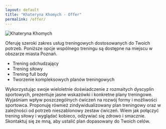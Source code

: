 ```yaml
---
layout: default
title: "Khateryna Khomych - Offer"
permalink: /offer/
---
```


<div id="offer" class="content">
      <div class="container mx-auto p-5 bg-gray-100">
        <div class="flex flex-col md:flex-row">
            <div class="md:flex-1 md:mr-8 rounded-lg overflow-hidden transition duration-300 hover:scale-105">
                <img src="{{ site.url }}{{ site.baseurl }}/assets/zawodyKijow2.jpg" alt="Khateryna Khomych" class="rounded max-w-xs md:max-w-sm lg:max-w-md mx-auto">
            </div>
            <div class="md:flex-1 md:ml-8 shadow-lg bg-white rounded-lg p-4 border-2 border-gray-800">
                <p class="mb-2 leading-loose">Oferuję szeroki zakres usług treningowych dostosowanych do Twoich potrzeb. Poniższe opcje wspólnego treningu są dostępne na miejscu w obszarze miasta Poznań.</p>
                <ul class="list-disc mb-2 pl-5 space-y-2">
                    <li class="underline">Trening odchudzający</li>
                    <li class="underline">Trening siłowy</li>
                    <li class="underline">Trening full body</li>
                    <li class="underline">Tworzenie kompleksowych planów treningowych</li> 
                </ul>
                <p class="mb-2 leading-loose"> Wykorzystując swoje wieloletnie doświadczenie z rozmaitych dyscyplin sportowych, prezentuje jasne wskazówki i konkretne plany treningowe. Wyjaśniam wpływ poszczególnych ćwiczeń na rozwój formy i możliwości sportowca. Proponuję również zindywidualizowany plan treningowy oraz w zależności od potrzeb nieszablonowy zestaw ćwiczeń. Wiem jak połączyć trening siłowy i wyglądać kobieco, odżywiać się zdrowo i smacznie.
                Skontaktuj się ze mną, aby ustalić plan dopasowany do Twoich celów.
                </p>
            </div>
        </div>
    </div>
</div>